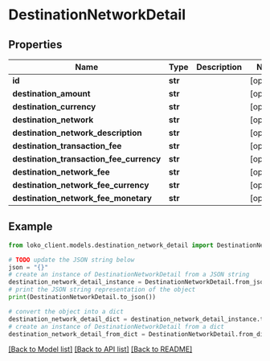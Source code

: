 # DestinationNetworkDetail


## Properties

Name | Type | Description | Notes
------------ | ------------- | ------------- | -------------
**id** | **str** |  | [optional] 
**destination_amount** | **str** |  | [optional] 
**destination_currency** | **str** |  | [optional] 
**destination_network** | **str** |  | [optional] 
**destination_network_description** | **str** |  | [optional] 
**destination_transaction_fee** | **str** |  | [optional] 
**destination_transaction_fee_currency** | **str** |  | [optional] 
**destination_network_fee** | **str** |  | [optional] 
**destination_network_fee_currency** | **str** |  | [optional] 
**destination_network_fee_monetary** | **str** |  | [optional] 

## Example

```python
from loko_client.models.destination_network_detail import DestinationNetworkDetail

# TODO update the JSON string below
json = "{}"
# create an instance of DestinationNetworkDetail from a JSON string
destination_network_detail_instance = DestinationNetworkDetail.from_json(json)
# print the JSON string representation of the object
print(DestinationNetworkDetail.to_json())

# convert the object into a dict
destination_network_detail_dict = destination_network_detail_instance.to_dict()
# create an instance of DestinationNetworkDetail from a dict
destination_network_detail_from_dict = DestinationNetworkDetail.from_dict(destination_network_detail_dict)
```
[[Back to Model list]](../README.md#documentation-for-models) [[Back to API list]](../README.md#documentation-for-api-endpoints) [[Back to README]](../README.md)


